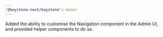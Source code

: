 ```yaml
---
'@keystone-next/keystone': minor
---
```


Added the ability to customise the Navigation component in the Admin UI, and provided helper components to do so.
